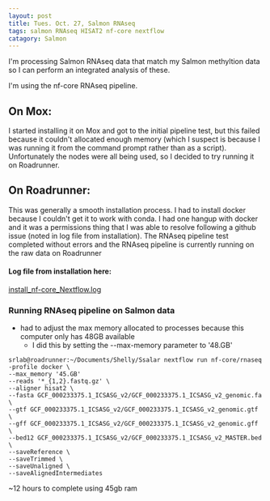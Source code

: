 ```yaml
---
layout: post
title: Tues. Oct. 27, Salmon RNAseq
tags: salmon RNAseq HISAT2 nf-core nextflow
catagory: Salmon 
---
```


I'm processing Salmon RNAseq data that match my Salmon methyltion data so I can perform an integrated analysis of these. 

I'm using the nf-core RNAseq pipeline. 

## On Mox:
I started installing it on Mox and got to the initial pipeline test, but this failed because it couldn't allocated enough memory (which I suspect is because I was running it from the command prompt rather than as a script). Unfortunately the nodes were all being used, so I decided to try running it on Roadrunner.

## On Roadrunner: 
This was generally a smooth installation process. I had to install docker because I couldn't get it to work with conda. I had one hangup with docker and it was a permissions thing that I was able to resolve following a github issue (noted in log file from installation). The RNAseq pipeline test completed without errors and the RNAseq pipeline is currently running on the raw data on Roadrunner

#### Log file from installation here:
[install_nf-core_Nextflow.log](https://github.com/shellytrigg/Salmon_sealice/blob/master/analyses/20201027/install_nf-core_Nextflow.log)

### Running RNAseq pipeline on Salmon data

- had to adjust the max memory allocated to processes because this computer only has 48GB available
	- I did this by setting the --max-memory parameter to '48.GB'

```
srlab@roadrunner:~/Documents/Shelly/Ssalar nextflow run nf-core/rnaseq -profile docker \
--max_memory '45.GB'
--reads '*_{1,2}.fastq.gz' \
--aligner hisat2 \
--fasta GCF_000233375.1_ICSASG_v2/GCF_000233375.1_ICSASG_v2_genomic.fa \
--gtf GCF_000233375.1_ICSASG_v2/GCF_000233375.1_ICSASG_v2_genomic.gtf \
--gff GCF_000233375.1_ICSASG_v2/GCF_000233375.1_ICSASG_v2_genomic.gff \
--bed12 GCF_000233375.1_ICSASG_v2/GCF_000233375.1_ICSASG_v2_MASTER.bed \
--saveReference \
--saveTrimmed \
--saveUnaligned \
--saveAlignedIntermediates 
```


~12 hours to complete using 45gb ram


